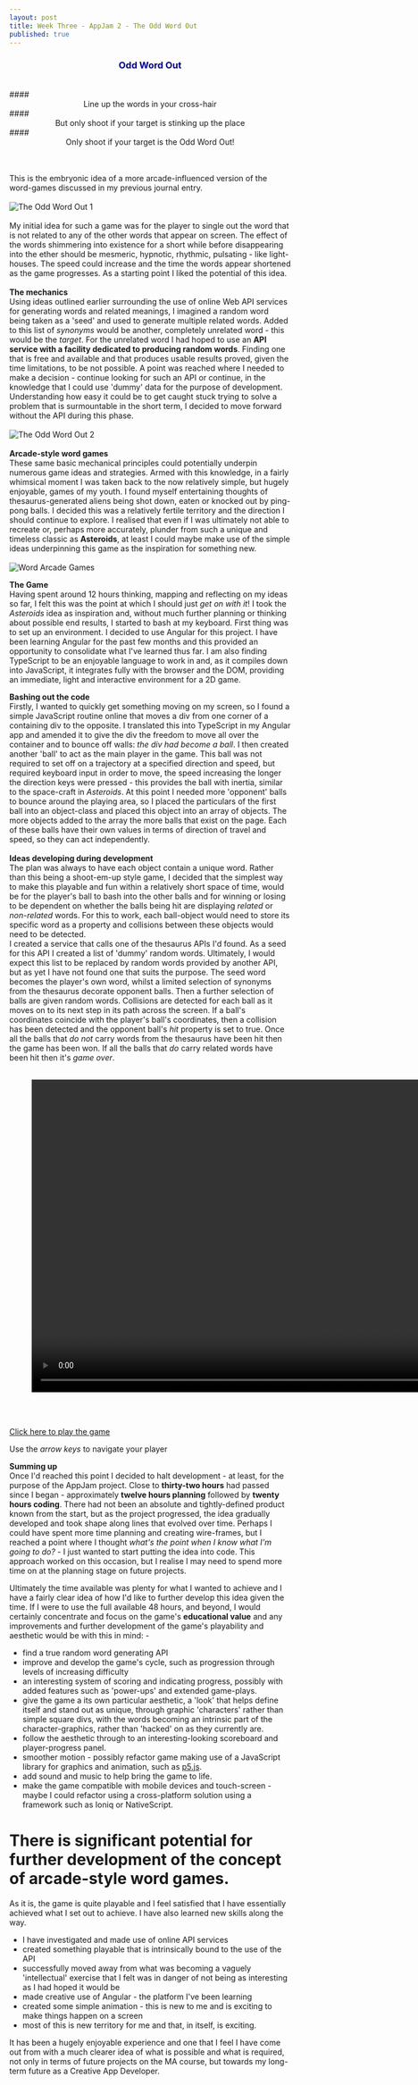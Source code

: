 ```yaml
---
layout: post
title: Week Three - AppJam 2 - The Odd Word Out
published: true
---
```


### **<center><span style="color:darkblue">Odd Word Out</span></center>**
<br>
#### <center>Line up the words in your cross-hair</center>
#### <center>But only shoot if your target is stinking up the place</center>
#### <center>Only shoot if your target is the Odd Word Out!</center><br><br>

This is the embryonic idea of a more arcade-influenced version of the word-games discussed in my previous journal entry.
<br><br>
![The Odd Word Out 1](\images\the-odd-word-out-1.jpg)<br><br>
My initial idea for such a game was for the player to single out the word that is not related to any of the other words that appear on screen. The effect of the words shimmering into existence for a short while before disappearing into the ether should be mesmeric, hypnotic, rhythmic, pulsating - like light-houses. The speed could increase and the time the words appear shortened as the game progresses. As a starting point I liked the potential of this idea. <br><br>
**The mechanics** <br>
Using ideas outlined earlier surrounding the use of online Web API services for generating words and related meanings, I imagined a random word being taken as a 'seed' and used to generate multiple related words. Added to this list of _synonyms_ would be another, completely unrelated word - this would be the _target_. For the unrelated word I had hoped to use an **API service with a facility dedicated to producing random words**. Finding one that is free and available and that produces usable results proved, given the time limitations, to be not possible. A point was reached where I needed to make a decision - continue looking for such an API or continue, in the knowledge that I could use 'dummy' data for the purpose of development. Understanding how easy it could be to get caught stuck trying to solve a problem that is surmountable in the short term, I decided to move forward without the API during this phase.<br><br>
![The Odd Word Out 2](\images\the-odd-word-out-2.jpg)<br><br>
**Arcade-style word games**<br>
These same basic mechanical principles could potentially underpin numerous game ideas and strategies. Armed with this knowledge, in a fairly whimsical moment I was taken back to the now relatively simple, but hugely enjoyable, games of my youth. I found myself entertaining thoughts of thesaurus-generated aliens being shot down, eaten or knocked out by ping-pong balls. I decided this was a relatively fertile territory and the direction I should continue to explore. I realised that even if I was ultimately not able to recreate or, perhaps more accurately, plunder from such a unique and timeless classic as **Asteroids**, at least I could maybe make use of the simple ideas underpinning this game as the inspiration for something new.
<br><br>
![Word Arcade Games](\images\word-arcade-1.jpg)<br>


**The Game**<br>
Having spent around 12 hours thinking, mapping and reflecting on my ideas so far, I felt this was the point at which I should just _get on with it_! I took the _Asteroids_ idea as inspiration and, without much further planning or thinking about possible end results, I started to bash at my keyboard. First thing was to set up an environment.  I decided to use Angular for this project. I have been learning Angular for the past few months and this provided an opportunity to consolidate what I've learned thus far. I am also finding TypeScript to be an enjoyable language to work in and, as it compiles down into JavaScript, it integrates fully with the browser and the DOM, providing an immediate, light and interactive environment for a 2D game.

**Bashing out the code**<br>
Firstly, I wanted to quickly get something moving on my screen, so I found a simple JavaScript routine online that moves a div from one corner of a containing div to the opposite. I translated this into TypeScript in my Angular app and amended it to give the div the freedom to move all over the container and to bounce off walls: _the div had become a ball_. I then created another 'ball' to act as the main player in the game. This ball was not required to set off on a trajectory at a specified direction and speed, but required keyboard input in order to move, the speed increasing the longer the direction keys were pressed - this provides the ball with inertia, similar to the space-craft in _Asteroids_. 
At this point I needed more 'opponent' balls to bounce around the playing area, so I placed the particulars of the first ball into an object-class and placed this object into an array of objects. The more objects added to the array the more balls that exist on the page. Each of these balls have their own values in terms of direction of travel and speed, so they can act independently. 
<br><br>
**Ideas developing during development**<br>
The plan was always to have each object contain a unique word. Rather than this being a shoot-em-up style game, I decided that the simplest way to make this playable and fun within a relatively short space of time, would be for the player's ball to bash into the other balls and for winning or losing to be dependent on whether the balls being hit are displaying _related_ or _non-related_ words. For this to work, each ball-object would need to store its specific word as a property and collisions between these objects would need to be detected.<br>
I created a service that calls one of the thesaurus APIs I'd found.  As a seed for this API I created a list of 'dummy' random words. Ultimately, I would expect this list to be replaced by random words provided by another API, but as yet I have not found one that suits the purpose. The seed word becomes the player's own word, whilst a limited selection of synonyms from the thesaurus decorate opponent balls. Then a further selection of balls are given random words.  Collisions are detected for each ball as it moves on to its next step in its path across the screen. If a ball's coordinates coincide with the player's ball's coordinates, then a collision has been detected and the opponent ball's _hit_ property is set to true. Once all the balls that _do not_ carry words from the thesaurus have been hit then the game has been won. If all the balls that _do_ carry related words have been hit then it's _game over_.
<br><br>

<figure class="video_container">
  <video style="width:1120px;" autoplay loop>
    <source src="\media\odd-word-out.mp4" type="video/mp4">
    Woops! Your browser does not support the HTML5 video tag.
  </video>
</figure>

<br><br>

[Click here to play the game](https://stephenbanbury.com/)

Use the _arrow keys_ to navigate your player

**Summing up**<br>
Once I'd reached this point I decided to halt development - at least, for the purpose of the AppJam project. Close to **thirty-two hours** had passed since I began - approximately **twelve hours planning** followed by **twenty hours coding**. There had not been an absolute and tightly-defined product known from the start, but as the project progressed, the idea gradually developed and took shape along lines that evolved over time. Perhaps I could have spent more time planning and creating wire-frames, but I reached a point where I thought _what's the point when I know what I'm going to do?_ - I just wanted to start putting the idea into code. This approach worked on this occasion, but I realise I may need to spend more time on at the planning stage on future projects.

Ultimately the time available was plenty for what I wanted to achieve and I have a fairly clear idea of how I'd like to further develop this idea given the time. If I were to use the full available 48 hours, and beyond, I would certainly concentrate and focus on the game's **educational value** and any improvements and further development of the game's playability and aesthetic would be with this in mind: -
* find a true random word generating API
* improve and develop the game's cycle, such as progression through levels of increasing difficulty
* an interesting system of scoring and indicating progress, possibly with added features such as 'power-ups' and extended game-plays.
* give the game a its own particular aesthetic, a 'look' that helps define itself and stand out as unique, through graphic 'characters' rather than simple square divs, with the words becoming an intrinsic part of the character-graphics, rather than 'hacked' on as they currently are.
* follow the aesthetic through to an interesting-looking scoreboard and player-progress panel.
* smoother motion - possibly refactor game making use of a JavaScript library for graphics and animation, such as [p5.js](http://p5js.org/).
* add sound and music to help bring the game to life.
* make the game compatible with mobile devices and touch-screen - maybe I could refactor using a cross-platform solution using a framework such as Ioniq or NativeScript.

# There is significant potential for further development of the concept of arcade-style word games.
 
As it is, the game is quite playable and I feel satisfied that I have essentially achieved what I set out to achieve. I have also learned new skills along the way.
* I have investigated and made use of online API services
* created something playable that is intrinsically bound to the use of the API
* successfully moved away from what was becoming a vaguely 'intellectual' exercise that I felt was in danger of not being as interesting as I had hoped it would be
* made creative use of Angular - the platform I've been learning
* created some simple animation - this is new to me and is exciting to make things happen on a screen
* most of this is new territory for me and that, in itself, is exciting.

It has been a hugely enjoyable experience and one that I feel I have come out from with a much clearer idea of what is possible and what is required, not only in terms of future projects on the MA course, but towards my long-term future as a Creative App Developer.

